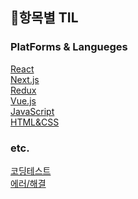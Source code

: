 ## 🧭항목별 TIL
  ### PlatForms & Langueges
  [React](../item/react.md)<br />
  [Next.js](../item/next.md)<br />
  [Redux](../item/redux.md)<br />
  [Vue.js](../item/vue.md)<br />
  [JavaScript](../item/javascript.md)<br />
  [HTML&CSS](../item/html-css.md)<br />

  ### etc.
  [코딩테스트](../item/coding-test.md)<br />
  [에러/해결](../item/error.md)<br />